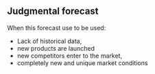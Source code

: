 ## Judgmental forecast
When this forecast use to be used: 
- Lack of historical data,
- new products are launched
- new competitors enter to the market,
- completely new and unique market conditions
